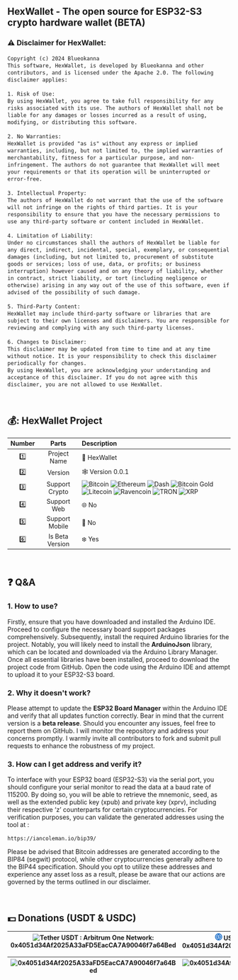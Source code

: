## HexWallet - The open source for ESP32-S3 crypto hardware wallet (BETA)

### :warning: Disclaimer for HexWallet:
```
Copyright (c) 2024 Blueokanna
This software, HexWallet, is developed by Blueokanna and other contributors, and is licensed under the Apache 2.0. The following disclaimer applies:

1. Risk of Use:
By using HexWallet, you agree to take full responsibility for any risks associated with its use. The authors of HexWallet shall not be liable for any damages or losses incurred as a result of using, modifying, or distributing this software.

2. No Warranties:
HexWallet is provided "as is" without any express or implied warranties, including, but not limited to, the implied warranties of merchantability, fitness for a particular purpose, and non-infringement. The authors do not guarantee that HexWallet will meet your requirements or that its operation will be uninterrupted or error-free.

3. Intellectual Property:
The authors of HexWallet do not warrant that the use of the software will not infringe on the rights of third parties. It is your responsibility to ensure that you have the necessary permissions to use any third-party software or content included in HexWallet.

4. Limitation of Liability:
Under no circumstances shall the authors of HexWallet be liable for any direct, indirect, incidental, special, exemplary, or consequential damages (including, but not limited to, procurement of substitute goods or services; loss of use, data, or profits; or business interruption) however caused and on any theory of liability, whether in contract, strict liability, or tort (including negligence or otherwise) arising in any way out of the use of this software, even if advised of the possibility of such damage.

5. Third-Party Content:
HexWallet may include third-party software or libraries that are subject to their own licenses and disclaimers. You are responsible for reviewing and complying with any such third-party licenses.

6. Changes to Disclaimer:
This disclaimer may be updated from time to time and at any time without notice. It is your responsibility to check this disclaimer periodically for changes.
By using HexWallet, you are acknowledging your understanding and acceptance of this disclaimer. If you do not agree with this disclaimer, you are not allowed to use HexWallet.
```

<br>


## 💰: HexWallet Project

| Number | Parts | Description |
| :-------------: | :-------------: | :----- |
| :one: | Project Name | 	:vhs: HexWallet |
| :two: | Version  | 🕸 Version 0.0.1 |
| :three: | Support Crypto| ![Bitcoin](https://raw.githubusercontent.com/ErikThiart/cryptocurrency-icons/master/16/bitcoin.png "Bitcoin (BTC)") ![Ethereum](https://raw.githubusercontent.com/ErikThiart/cryptocurrency-icons/master/16/ethereum.png "Ethereum (ETH)") ![Dash](https://raw.githubusercontent.com/ErikThiart/cryptocurrency-icons/master/16/dash.png "Dash (DASH)") ![Bitcoin Gold](https://raw.githubusercontent.com/ErikThiart/cryptocurrency-icons/master/16/bitcoin-gold.png "Bitcoin Gold (BTG)") ![Litecoin](https://raw.githubusercontent.com/ErikThiart/cryptocurrency-icons/master/16/litecoin.png "Litecoin (LTC)") ![Ravencoin](https://raw.githubusercontent.com/ErikThiart/cryptocurrency-icons/master/16/ravencoin.png "Ravencoin (RVN)") ![TRON](https://raw.githubusercontent.com/ErikThiart/cryptocurrency-icons/master/16/tron.png "TRON (TRX)") ![XRP](https://raw.githubusercontent.com/ErikThiart/cryptocurrency-icons/master/16/xrp.png "XRP (XRP)")|
| :four: | Support Web | :globe_with_meridians: No |
| :five: | Support Mobile | 📱 No |
| :six: | Is Beta Version | :snowflake: Yes |

<br>

## :question: Q&A

### 1. How to use?
Firstly, ensure that you have downloaded and installed the Arduino IDE. Proceed to configure the necessary board support packages comprehensively. Subsequently, install the required Arduino libraries for the project. Notably, you will likely need to install the **ArduinoJson** library, which can be located and downloaded via the Arduino Library Manager. Once all essential libraries have been installed, proceed to download the project code from GitHub. Open the code using the Arduino IDE and attempt to upload it to your ESP32-S3 board.

### 2. Why it doesn't work?
Please attempt to update the **ESP32 Board Manager** within the Arduino IDE and verify that all updates function correctly. Bear in mind that the current version is a **beta release**. Should you encounter any issues, feel free to report them on GitHub. I will monitor the repository and address your concerns promptly. I warmly invite all contributors to fork and submit pull requests to enhance the robustness of my project.

### 3. How can I get address and verify it?
To interface with your ESP32 board (ESP32-S3) via the serial port, you should configure your serial monitor to read the data at a baud rate of 115200. By doing so, you will be able to retrieve the mnemonic, seed, as well as the extended public key (xpub) and private key (xprv), including their respective ‘z’ counterparts for certain cryptocurrencies. For verification purposes, you can validate the generated addresses using the tool at : 
```
https://iancoleman.io/bip39/
```
Please be advised that Bitcoin addresses are generated according to the BIP84 (segwit) protocol, while other cryptocurrencies generally adhere to the BIP44 specification. Should you opt to utilize these addresses and experience any asset loss as a result, please be aware that our actions are governed by the terms outlined in our disclaimer.

<br>

## 💵 Donations (USDT & USDC)

| ![Tether](https://raw.githubusercontent.com/ErikThiart/cryptocurrency-icons/master/16/tether.png "Tether (USDT)") **USDT** : Arbitrum One Network: **0x4051d34Af2025A33aFD5EacCA7A90046f7a64Bed** | ![USD Coin](https://raw.githubusercontent.com/ErikThiart/cryptocurrency-icons/master/16/usd-coin.png "USD Coin (USDC)") **USDC**: Arbitrum One Network: **0x4051d34Af2025A33aFD5EacCA7A90046f7a64Bed** |
|------------------------------------------------------------------------------------|------------------------------------------------------------------------------------|

| ![0x4051d34Af2025A33aFD5EacCA7A90046f7a64Bed](https://github.com/user-attachments/assets/608c5e0d-edfc-4dee-be6f-63d40b53a65f) | ![0x4051d34Af2025A33aFD5EacCA7A90046f7a64Bed (1)](https://github.com/user-attachments/assets/87205826-1f76-4724-9734-3ecbfbfb729f) |
|------------------------------------------------------------------------------------|------------------------------------------------------------------------------------|

